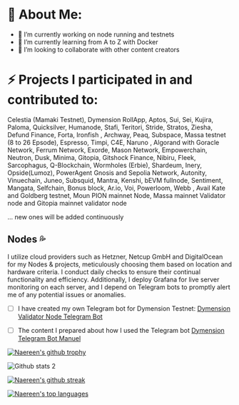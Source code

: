 # 💫 About Me:

- 🔭 I’m currently working on node running and testnets
- 🌱 I’m currently learning from A to Z with Docker
- 👯 I’m looking to collaborate with other content creators


# ⚡ Projects I participated in and contributed to:

Celestia (Mamaki Testnet), Dymension RollApp, Aptos, Sui, Sei, Kujira, Paloma, Quicksilver, Humanode, Stafi, Teritori, Stride, Stratos, Ziesha, Defund Finance, Forta, Ironfish , Archway, Peaq, Subspace, Massa testnet (8 to 26 Epsode), Espresso, Timpi, C4E, Naruno , Algorand with Goracle Network, Ferrum Network, Exorde, Mason Network, Empowerchain, Neutron, Dusk, Minima, Gitopia, Gitshock Finance, Nibiru, Fleek, Sarcophagus, Q-Blockchain, Wormholes (Erbie), Shardeum, Inery, Opside(Lumoz), PowerAgent Gnosis and Sepolia Network, Autonity, Vinuechain, Juneo, Subsquid, Mantra, Kenshi, bEVM fullnode, Sentiment, Mangata, Selfchain, Bonus block, Ar.io, Voi, Powerloom, Webb , Avail Kate and Goldberg testnet, Moun PION mainnet Node, Massa mainnet Validator node and Gitopia mainnet validator node

... new ones will be added continuously

## Nodes :sweat_drops:

I utilize cloud providers such as Hetzner, Netcup GmbH and DigitalOcean for my Nodes & projects, meticulously choosing them based on location and hardware criteria. I conduct daily checks to ensure their continual functionality and efficiency. Additionally, I deploy Grafana for live server monitoring on each server, and I depend on Telegram bots to promptly alert me of any potential issues or anomalies.


- [ ] I have created my own Telegram bot for Dymension Testnet: [Dymension Validator Node Telegram Bot](https://t.me/dymensionnodebot)

- [ ] The content I prepared about how I used the Telegram bot [Dymension Telegram Bot Manuel](https://medium.com/@ahmkah/dymension-node-bot-powered-by-upsonic-co-ab5e25958445)



[![Naereen's github trophy](https://github-profile-trophy.vercel.app/?username=ahmkah&row=1)](https://github.com/ryo-ma/github-profile-trophy)


![Github stats 2](https://github-readme-stats.vercel.app/api?username=ahmkah&show_icons=true&theme=radical)

[![Naereen's github streak](https://github-readme-streak-stats.herokuapp.com/?user=ahmkah&theme=blue-green)](https://github.com/DenverCoder1/github-readme-streak-stats)


[![Naereen's top languages](https://github-readme-stats.vercel.app/api/top-langs/?username=ahmkah&theme=blue-green)](https://github.com/anuraghazra/github-readme-stats)
